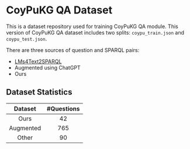 # CoyPuKG QA Dataset
This is a dataset repository used for training CoyPuKG QA module. This version of CoyPuKG QA dataset includes two splits: ```coypu_train.json``` and ```coypu_test.json```.

There are three sources of question and SPARQL pairs:

- [LMs4Text2SPARQL](https://github.com/AKSW/LMs4Text2SPARQL)
- Augmented using ChatGPT 
- Ours

## Dataset Statistics

|  Dataset  | #Questions |
|:---------:|:----------:|
|   Ours    |     42     |
| Augmented |    765     |
|   Other   |     90     |

